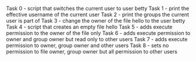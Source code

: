 Task 0 - script that switches the current user to user betty
Task 1 - print the effective username of the current user
Task 2 - print the groups the current user is part of
Task 3 - change the owner of the file hello to the user betty
Task 4 - script that creates an empty file hello
Task 5 - adds execute permission to the owner of the file only
Task 6 - adds execute permission to owner and group owner but read only to other users
Task 7 - adds execute permission to owner, group owner and other users
Task 8 - sets no permission to file owner, group owner but all permission to other users
